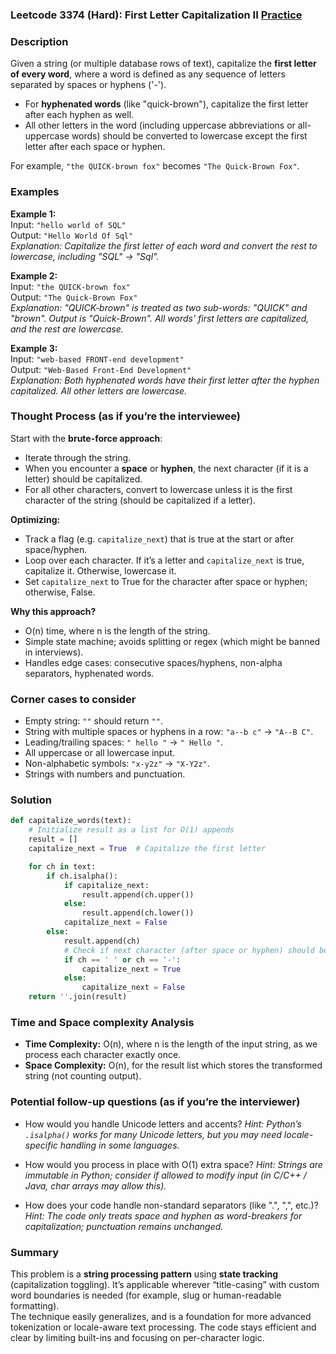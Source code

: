 ### Leetcode 3374 (Hard): First Letter Capitalization II [Practice](https://leetcode.com/problems/first-letter-capitalization-ii)

### Description  
Given a string (or multiple database rows of text), capitalize the **first letter of every word**, where a word is defined as any sequence of letters separated by spaces or hyphens ('-').  
- For **hyphenated words** (like "quick-brown"), capitalize the first letter after each hyphen as well.  
- All other letters in the word (including uppercase abbreviations or all-uppercase words) should be converted to lowercase except the first letter after each space or hyphen.

For example, `"the QUICK-brown fox"` becomes `"The Quick-Brown Fox"`.


### Examples  

**Example 1:**  
Input: `"hello world of SQL"`  
Output: `"Hello World Of Sql"`  
*Explanation: Capitalize the first letter of each word and convert the rest to lowercase, including "SQL" → "Sql".*

**Example 2:**  
Input: `"the QUICK-brown fox"`  
Output: `"The Quick-Brown Fox"`  
*Explanation: "QUICK-brown" is treated as two sub-words: "QUICK" and "brown". Output is "Quick-Brown". All words' first letters are capitalized, and the rest are lowercase.*

**Example 3:**  
Input: `"web-based FRONT-end development"`  
Output: `"Web-Based Front-End Development"`  
*Explanation: Both hyphenated words have their first letter after the hyphen capitalized. All other letters are lowercase.*


### Thought Process (as if you’re the interviewee)  

Start with the **brute-force approach**:
- Iterate through the string.
- When you encounter a **space** or **hyphen**, the next character (if it is a letter) should be capitalized.
- For all other characters, convert to lowercase unless it is the first character of the string (should be capitalized if a letter).

**Optimizing:**
- Track a flag (e.g. `capitalize_next`) that is true at the start or after space/hyphen.
- Loop over each character. If it’s a letter and `capitalize_next` is true, capitalize it. Otherwise, lowercase it.
- Set `capitalize_next` to True for the character after space or hyphen; otherwise, False.

**Why this approach?**
- O(n) time, where n is the length of the string.
- Simple state machine; avoids splitting or regex (which might be banned in interviews).
- Handles edge cases: consecutive spaces/hyphens, non-alpha separators, hyphenated words.

### Corner cases to consider  
- Empty string: `""` should return `""`.
- String with multiple spaces or hyphens in a row: `"a--b c"` → `"A--B C"`.
- Leading/trailing spaces: `" hello "` → `" Hello "`.
- All uppercase or all lowercase input.
- Non-alphabetic symbols: `"x-y2z"` → `"X-Y2z"`.
- Strings with numbers and punctuation.


### Solution

```python
def capitalize_words(text):
    # Initialize result as a list for O(1) appends
    result = []
    capitalize_next = True  # Capitalize the first letter

    for ch in text:
        if ch.isalpha():
            if capitalize_next:
                result.append(ch.upper())
            else:
                result.append(ch.lower())
            capitalize_next = False
        else:
            result.append(ch)
            # Check if next character (after space or hyphen) should be capitalized
            if ch == ' ' or ch == '-':
                capitalize_next = True
            else:
                capitalize_next = False
    return ''.join(result)
```

### Time and Space complexity Analysis  

- **Time Complexity:** O(n), where n is the length of the input string, as we process each character exactly once.
- **Space Complexity:** O(n), for the result list which stores the transformed string (not counting output).


### Potential follow-up questions (as if you’re the interviewer)  

- How would you handle Unicode letters and accents?
  *Hint: Python’s `.isalpha()` works for many Unicode letters, but you may need locale-specific handling in some languages.*

- How would you process in place with O(1) extra space?
  *Hint: Strings are immutable in Python; consider if allowed to modify input (in C/C++ / Java, char arrays may allow this).*

- How does your code handle non-standard separators (like ".", ",", etc.)?
  *Hint: The code only treats space and hyphen as word-breakers for capitalization; punctuation remains unchanged.*


### Summary
This problem is a **string processing pattern** using **state tracking** (capitalization toggling). It’s applicable wherever “title-casing” with custom word boundaries is needed (for example, slug or human-readable formatting).  
The technique easily generalizes, and is a foundation for more advanced tokenization or locale-aware text processing. The code stays efficient and clear by limiting built-ins and focusing on per-character logic.